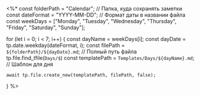 <%*
const folderPath = "Calendar"; // Папка, куда сохранять заметки
const dateFormat = "YYYY-MM-DD"; // Формат даты в названии файла
const weekDays = ["Monday", "Tuesday", "Wednesday", "Thursday", "Friday", "Saturday", "Sunday"];

for (let i = 0; i < 7; i++) {
    const dayName = weekDays[i];
    const dayDate = tp.date.weekday(dateFormat, i);
    const filePath = `${folderPath}/${dayDate}.md`; // Полный путь файла
    tp.file.find_tfile(`Days/$`)
    const templatePath = `Templates/Days/${dayName}.md`; // Шаблон для дня

    await tp.file.create_new(templatePath, filePath, false);
}
%>
